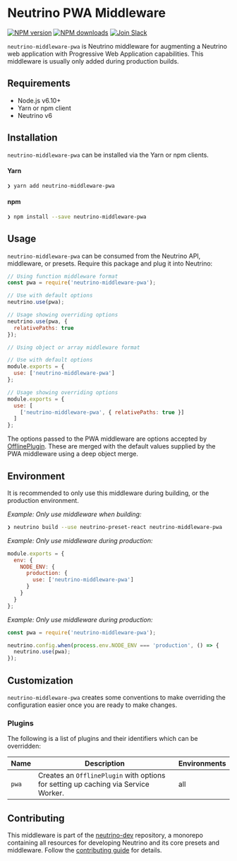 # Neutrino PWA Middleware
[![NPM version][npm-image]][npm-url] [![NPM downloads][npm-downloads]][npm-url] [![Join Slack][slack-image]][slack-url]

`neutrino-middleware-pwa` is Neutrino middleware for augmenting a Neutrino web application with Progressive Web
Application capabilities. This middleware is usually only added during production builds.

## Requirements

- Node.js v6.10+
- Yarn or npm client
- Neutrino v6

## Installation

`neutrino-middleware-pwa` can be installed via the Yarn or npm clients.

#### Yarn

```bash
❯ yarn add neutrino-middleware-pwa
```

#### npm

```bash
❯ npm install --save neutrino-middleware-pwa
```

## Usage

`neutrino-middleware-pwa` can be consumed from the Neutrino API, middleware, or presets. Require this package
and plug it into Neutrino:

```js
// Using function middleware format
const pwa = require('neutrino-middleware-pwa');

// Use with default options
neutrino.use(pwa);

// Usage showing overriding options
neutrino.use(pwa, {
  relativePaths: true
});
```

```js
// Using object or array middleware format

// Use with default options
module.exports = {
  use: ['neutrino-middleware-pwa']
};

// Usage showing overriding options
module.exports = {
  use: [
    ['neutrino-middleware-pwa', { relativePaths: true }]
  ]
};
```

The options passed to the PWA middleware are options accepted by
[OfflinePlugin](https://github.com/NekR/offline-plugin). These are merged with the default values supplied by the PWA
middleware using a deep object merge.

## Environment

It is recommended to only use this middleware during building, or the production environment.

_Example: Only use middleware when building:_

```bash
❯ neutrino build --use neutrino-preset-react neutrino-middleware-pwa
```

_Example: Only use middleware during production:_

```js
module.exports = {
  env: {
    NODE_ENV: {
      production: {
        use: ['neutrino-middleware-pwa']
      }
    }
  }
};
```

_Example: Only use middleware during production:_

```js
const pwa = require('neutrino-middleware-pwa');

neutrino.config.when(process.env.NODE_ENV === 'production', () => {
  neutrino.use(pwa);
});
```

## Customization

`neutrino-middleware-pwa` creates some conventions to make overriding the configuration easier once you are ready to
make changes.

### Plugins

The following is a list of plugins and their identifiers which can be overridden:

| Name | Description | Environments |
| ---- | ----------- | ------------ |
| `pwa` | Creates an `OfflinePlugin` with options for setting up caching via Service Worker. | all |

## Contributing

This middleware is part of the [neutrino-dev](https://github.com/mozilla-neutrino/neutrino-dev) repository, a monorepo
containing all resources for developing Neutrino and its core presets and middleware. Follow the
[contributing guide](https://neutrino.js.org/contributing) for details.

[npm-image]: https://img.shields.io/npm/v/neutrino-middleware-pwa.svg
[npm-downloads]: https://img.shields.io/npm/dt/neutrino-middleware-pwa.svg
[npm-url]: https://npmjs.org/package/neutrino-middleware-pwa
[slack-image]: https://neutrino-slack.herokuapp.com/badge.svg
[slack-url]: https://neutrino-slack.herokuapp.com/
